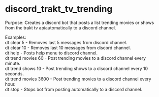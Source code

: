 # discord_trakt_tv_trending

Purpose:
Creates a discord bot that posts a list trending movies or shows from the trakt tv apiautomatically to a discord channel.

Examples: <br/>
dt clear 5 - Removes last 5 messages from discord channel. <br/>
dt clear 10 - Removes last 10 messages from discord channel. <br/>
dt help - Posts help menu to discord channel. <br/>
dt trend movies 60 - Post trending movies to a discord channel every minute. <br/>
dt trend shows 10 - Post trending shows to a discord channel every 10 seconds. <br/>
dt trend movies 3600 - Post trending movies to a discord channel every hour. <br/>
dt stop - Stops bot from posting automatically to a discord channel. <br/>
